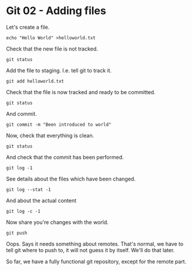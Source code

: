 # Git 02 - Adding files #

Let's create a file.

```
echo "Hello World" >helloworld.txt
```

Check that the new file is not tracked.

```
git status
```

Add the file to staging. I.e. tell git to track it.

```
git add helloworld.txt
```

Check that the file is now tracked and ready to be committed.

```
git status
```

And commit.

```
git commit -m "Been introduced to world"
```

Now, check that everything is clean.

```
git status
```

And check that the commit has been performed.

```
git log -1
```

See details about the files which have been changed.

```
git log --stat -1
```

And about the actual content

```
git log -c -1
```

Now share you're changes with the world.

```
git push
```

Oops. Says it needs something about remotes. That's normal, we have to tell git where to push to, it will not guess it by itself. We'll do that later.

So far, we have a fully functional git repository, except for the remote part.
